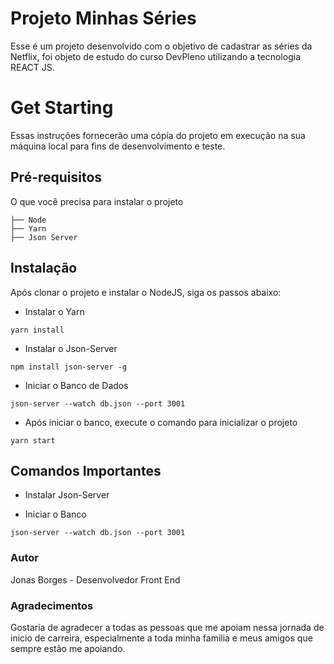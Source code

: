 # Projeto Minhas Séries
Esse é um projeto desenvolvido com o objetivo de cadastrar as séries da Netflix, foi objeto de estudo do curso DevPleno utilizando a tecnologia REACT JS.

# Get Starting 
Essas instruções fornecerão uma cópia do projeto em execução na sua máquina local para fins de desenvolvimento e teste.

## Pré-requisitos
O que você precisa para instalar o projeto
````
├── Node
├── Yarn
├── Json Server
````

## Instalação
Após clonar o projeto e instalar o NodeJS, siga os passos abaixo:

- Instalar o Yarn
````
yarn install
````

- Instalar o Json-Server
````
npm install json-server -g
````

- Iniciar o Banco de Dados
````
json-server --watch db.json --port 3001
````

- Após iniciar o banco, execute o comando para inicializar o projeto
```
yarn start
```


## Comandos Importantes
- Instalar Json-Server


- Iniciar o Banco
````
json-server --watch db.json --port 3001
````

### Autor
Jonas Borges - Desenvolvedor Front End

### Agradecimentos
Gostaria de agradecer a todas as pessoas que me apoiam nessa jornada de inicio de carreira, especialmente a toda minha familia e meus amigos que sempre estão me apoiando.